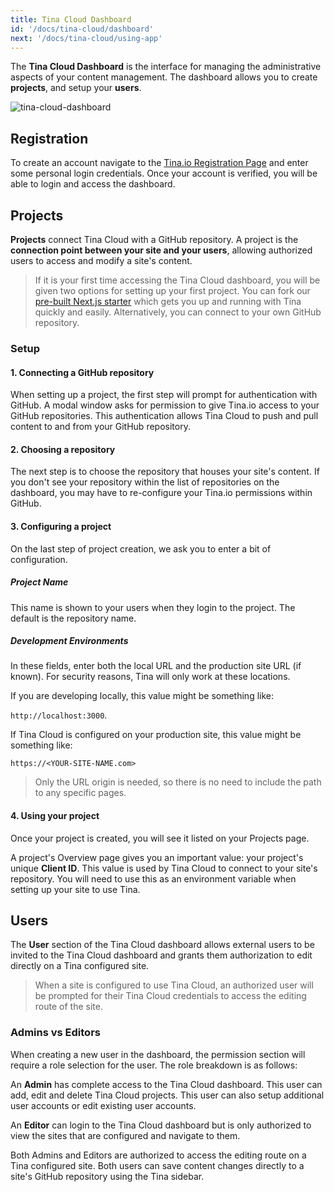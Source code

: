 ```yaml
---
title: Tina Cloud Dashboard
id: '/docs/tina-cloud/dashboard'
next: '/docs/tina-cloud/using-app'
---
```


The **Tina Cloud Dashboard** is the interface for managing the administrative aspects of your content management. The dashboard allows you to create **projects**, and setup your **users**.

![tina-cloud-dashboard](/img/cloud-dashboard.jpg)

## Registration

To create an account navigate to the <a href="https://app.tina.io/register" target="_blank">Tina.io Registration Page</a> and enter some personal login credentials. Once your account is verified, you will be able to login and access the dashboard.

## Projects

**Projects** connect Tina Cloud with a GitHub repository. A project is the **connection point between your site and your users**, allowing authorized users to access and modify a site's content.

> If it is your first time accessing the Tina Cloud dashboard, you will be given two options for setting up your first project. You can fork our <a href="https://github.com/tinacms/tina-cloud-starter" target="_blank">pre-built Next.js starter</a> which gets you up and running with Tina quickly and easily. Alternatively, you can connect to your own GitHub repository.

### Setup

#### 1. Connecting a GitHub repository

When setting up a project, the first step will prompt for authentication with GitHub. A modal window asks for permission to give Tina.io access to your GitHub repositories. This authentication allows Tina Cloud to push and pull content to and from your GitHub repository.

#### 2. Choosing a repository

The next step is to choose the repository that houses your site's content. If you don't see your repository within the list of repositories on the dashboard, you may have to re-configure your Tina.io permissions within GitHub.

#### 3. Configuring a project

On the last step of project creation, we ask you to enter a bit of configuration.

##### Project Name

This name is shown to your users when they login to the project. The default is the repository name.

##### Development Environments

In these fields, enter both the local URL and the production site URL (if known). For security reasons, Tina will only work at these locations.

If you are developing locally, this value might be something like:

`http://localhost:3000`.

If Tina Cloud is configured on your production site, this value might be something like:

`https://<YOUR-SITE-NAME.com>`

> Only the URL origin is needed, so there is no need to include the path to any specific pages.

#### 4. Using your project

Once your project is created, you will see it listed on your Projects page.

A project's Overview page gives you an important value: your project's unique **Client ID**. This value is used by Tina Cloud to connect to your site's repository. You will need to use this as an environment variable when setting up your site to use Tina.

## Users

The **User** section of the Tina Cloud dashboard allows external users to be invited to the Tina Cloud dashboard and grants them authorization to edit directly on a Tina configured site.

> When a site is configured to use Tina Cloud, an authorized user will be prompted for their Tina Cloud credentials to access the editing route of the site.

### Admins vs Editors

When creating a new user in the dashboard, the permission section will require a role selection for the user. The role breakdown is as follows:

An **Admin** has complete access to the Tina Cloud dashboard. This user can add, edit and delete Tina Cloud projects. This user can also setup additional user accounts or edit existing user accounts.

An **Editor** can login to the Tina Cloud dashboard but is only authorized to view the sites that are configured and navigate to them.

Both Admins and Editors are authorized to access the editing route on a Tina configured site. Both users can save content changes directly to a site's GitHub repository using the Tina sidebar.
